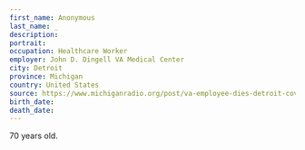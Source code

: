 ```yaml
---
first_name: Anonymous
last_name: _
description: 
portrait: 
occupation: Healthcare Worker
employer: John D. Dingell VA Medical Center
city: Detroit
province: Michigan
country: United States
source: https://www.michiganradio.org/post/va-employee-dies-detroit-covid-19-second-known-medical-professional-die
birth_date: 
death_date: 
---
```


70 years old.